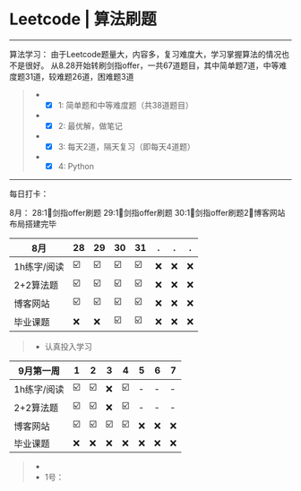 # Leetcode | 算法刷题

------

算法学习：
   由于Leetcode题量大，内容多，复习难度大，学习掌握算法的情况也不是很好。
   从8.28开始转刷剑指offer，一共67道题目，其中简单题7道，中等难度题31道，较难题26道，困难题3道
> * - [x] 1: 简单题和中等难度题（共38道题目）
> * - [x] 2: 最优解，做笔记
> * - [x] 3: 每天2道，隔天复习（即每天4道题）
> * - [x] 4: Python

------
每日打卡：

8月：
   28:1⃣剑指offer刷题
   29:1⃣️剑指offer刷题
   30:1⃣️剑指offer刷题2⃣️博客网站布局搭建完毕

| 8月|28 | 29 |   30  |31 |  . | . | . |
| --------   | --------   |--------   |--------   |--------   |--------   |--------   |--------   |
| 1h练字/阅读 | ☑️ |☑️ |☑️ |☑️ |❌ |❌ |❌ |
| 2+2算法题 | ☑️ |☑️ |☑️ |☑️ |❌ |❌ |❌ |
| 博客网站 | ☑️ |☑️ |☑️ |☑️ |❌ |❌ |❌ |
| 毕业课题 | ❌ |❌ |☑️  |☑️ |❌ |❌ |❌ |
> * 认真投入学习

| 9月第一周|1 | 2|   3 |4 |  5   |  6 | 7  |
| --------   | --------   |--------   |--------   |--------   |--------   |--------   |--------   |
| 1h练字/阅读 | ☑️ |☑️ |❌ |☑️  |- |- |- |
| 2+2算法题 | ☑️ |☑️ |❌ |☑️  |- |- |- |
| 博客网站 | ☑️ |☑️ |☑️ |☑️ |❌ |❌ |❌ |
| 毕业课题 | ❌ |❌ |❌ |❌ |❌ |❌ |❌ |
> * 
> * 1号：

